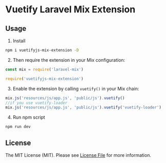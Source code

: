 # Vuetify Laravel Mix Extension

## Usage

1. Install

```bash
npm i vuetifyjs-mix-extension -D
```

2. Then require the extension in your Mix configuration:

```js
const mix = require('laravel-mix')

require('vuetifyjs-mix-extension')
```

3. Enable the extension by calling `vuetify()` in your Mix chain:

```js
mix.js('resources/js/app.js', 'public/js').vuetify()
//if you use vuetify-loader
mix.js('resources/js/app.js', 'public/js').vuetify('vuetify-loader')
```

4. Run npm script

```bash
npm run dev
```

## License

The MIT License (MIT). Please see [License File](LICENSE) for more information.
